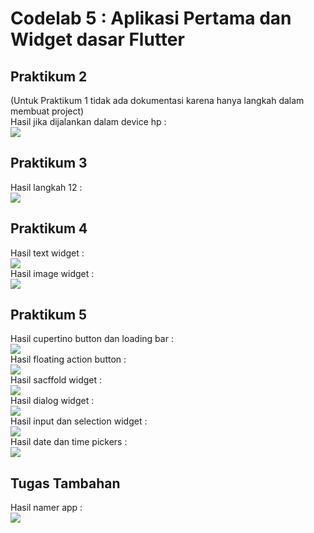 # Codelab 5 : Aplikasi Pertama dan Widget dasar Flutter

## Praktikum 2
(Untuk Praktikum 1 tidak ada dokumentasi karena hanya langkah dalam membuat project) <br>
Hasil jika dijalankan dalam device hp : <br>
<img src="img/debug_hp.jpeg"><br>

## Praktikum 3 
Hasil langkah 12 :  <br>
<img src="img/prak5-1.png"><br>

## Praktikum 4 
Hasil text widget :  <br>
<img src="img/prak5-2.png"><br>
Hasil image widget :  <br>
<img src="img/prak5-3.png"><br>

## Praktikum 5
Hasil cupertino button dan loading bar :  <br>
<img src="img/prak5-4.png"><br>
Hasil floating action button :  <br>
<img src="img/prak5-5.png"><br>
Hasil sacffold widget :  <br>
<img src="img/prak5-6.png"><br>
Hasil dialog widget :  <br>
<img src="img/prak5-7.png"><br>
Hasil input dan selection widget :  <br>
<img src="img/prak5-8.png"><br>
Hasil date dan time pickers :  <br>
<img src="img/prak5-9.png"><br>

## Tugas Tambahan 
Hasil namer app : <br>
<img src="img/Namer App - Google Chrome 2025-09-29 11-56-44.gif">
